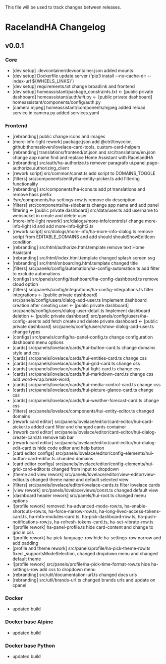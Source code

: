This file will be used to track changes between releases.

# RacelandHA Changelog

## v0.0.1

### Core
- [dev setup] .devcontainer/devcontainer.json added mounts
- [dev setup] Dockerfile update server ('pip3 install --no-cache-dir --index-url ${WHEELS_LINKS}')
- [dev setup] requirements.txt change broadlink and frontend
- [dev setup] homeassistant/package_constraints.txt
<- [public private dashboard] homeassistant/auth/_init_.py
<- [public private dashboard] homeassistant/components/config/auth.py
- [camera mjpeg] homeassistant/components/mjpeg added reload service in camera.py added services.yaml

### Frontend

- [rebranding] public change icons and images
- [more-info-light rework] package.json add @ctrl/tinycolor, github:thomasloven/lovelace-card-tools, custom-card-helpers
- [rebranding] translations/frontend/pt.json and src/translations/en.json change app name find and replace Home Assistant with RacelandHA
- [rebranding] src/auth/ha-authorize.ts remover paragrafo ui.panel.page-authorize.authorizing_client
- [rework script] src/common/const.ts add script to DOMAINS_TOGGLE 
- [filters] src/components/entity/ha-entity-picker.ts add filtering functionality
- [rebranding] src/components/ha-icons.ts add pt translations and remove hass prefix
- !!src/components/ha-settings-row.ts remove div description
- [filters] src/components/ha-sidebar.ts change app name and add panel filtering
<- [public private dashboard] src/data/user.ts add username to websocket in create and delete user
- [more-info-light rework] src/dialogs/more-info/controls/ change more-info-light id and add more-info-light2.ts
- [rework script] src/dialogs/more-info/ha-more-info-dialog.ts remove script from EDITABLE_DOMAINS and add should shouldShowEditIcon condition
- [rebranding] src/html/authorize.html.template remove text Home Assistant
- [rebranding] src/html/index.html.template changed splash screen svg
- [rebranding] src/html/onboarding.html.template changed title
- [filters] src/panels/config/automation/ha-config-automation.ts add filter to exclude automations
- [configs] src/panels/config/dashboard/ha-config-dashboard.ts remove cloud option
- [filters] src/panels/config/integrations/ha-config-integrations.ts filter integrations
<- [public private dashboard] src/panels/config/users/dialog-add-user.ts Implement dashboard creation after creating user
<- [public private dashboard] src/panels/config/users/dialog-user-detail.ts Implement dashboard deletion
<- [public private dashboard] src/panels/config/users/ha-config-user.ts add fetch create and delete private dashboard
<- [public private dashboard] src/panels/config/users/show-dialog-add-user.ts change types
- [configs] src/panels/config/ha-panel-config.ts change configuration dashboard menu options
- [cards] src/panels/lovelace/cards/hui-button-card.ts change domains style and css
- [cards] src/panels/lovelace/cards/hui-entities-card.ts change css
- [cards] src/panels/lovelace/cards/hui-grid-card.ts change css
- [cards] src/panels/lovelace/cards/hui-light-card.ts change css
- [cards] src/panels/lovelace/cards/hui-markdown-card.ts change css add word-wrap:break-word;
- [cards] src/panels/lovelace/cards/hui-media-control-card.ts change css 
- [cards] src/panels/lovelace/cards/hui-picture-glance-card.ts change css 
- [cards] src/panels/lovelace/cards/hui-weather-forecast-card.ts change css 
- [filters] src/panels/lovelace/components/hui-entity-editor.ts changed domains
- [rework card editor] src/panels/lovelace/editor/card-editor/hui-card-picker.ts added card filter and changed cards container
- [rework card editor] src/panels/lovelace/editor/card-editor/hui-dialog-create-card.ts remove tab bar
- [rework card editor] src/panels/lovelace/editor/card-editor/hui-dialog-edit-card.ts hide code editor and help button
- [card editor configs] src/panels/lovelace/editor/config-elements/hui-button-card-editor.ts chanded domains
- [card editor configs] src/panels/lovelace/editor/config-elements/hui-grid-card-editor.ts changed from input to dropdown
- [theme and view rework] src/panels/lovelace/editor/view-editor/view-editor.ts changed theme name and default selected view
- [filters] src/panels/lovelace/editor/lovelace-cards.ts filter lovelace cards
- [view rework] src/panels/lovelace/views/const.ts changed default view
- [dashboard header rework] src/panels/hui-root.ts changed menu options
- ![profile rework] removed: ha-advanced-mode-row.ts, ha-enable-shortcuts-row.ts, ha-force-narrow-row.ts, ha-long-lived-access-tokens-card.ts, ha-mfa-modules-card.ts, ha-pick-dashboard-row.ts, ha-push-notifications-row.js, ha-refresh-tokens-card.ts, ha-set-vibrate-row.ts
- ![profile rework] ha-panel-profile.ts hide card-content and change to grid in css
- ![profile rework] ha-pick-language-row hide ha-settings-row narrow and add padding
- [profile and theme rework] src/panels/profile/ha-pick-theme-row.ts  fixed _supportsModeSelection, changed dropdown menu and changed default theme
- ![profile rework] src/panels/profile/ha-pick-time-format-row.ts hide ha-settings-row add css to dropdown menu
- [rebranding] src/util/documentation-url.ts changed docs urls
- [rebranding] src/util/brands-url.ts changed brands urls and update on cpanel

### Docker
- updated build 

### Docker base Alpine
- updated build

### Docker base Python
- updated build
